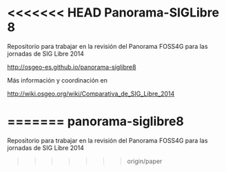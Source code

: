 <<<<<<< HEAD
Panorama-SIGLibre 8
=====================

Repositorio para trabajar en la revisión del Panorama FOSS4G para las jornadas de SIG Libre 2014

http://osgeo-es.github.io/panorama-siglibre8


Más información y coordinación en

http://wiki.osgeo.org/wiki/Comparativa_de_SIG_Libre_2014

=======
panorama-siglibre8
==================

Repositorio para trabajar en la revisión del Panorama FOSS4G para las jornadas de SIG Libre 2014
>>>>>>> origin/paper
